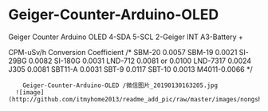 # Geiger-Counter-Arduino-OLED
Geiger Counter Arduino OLED
4-SDA
5-SCL
2-Geiger INT
A3-Battery +

CPM-uSv/h Conversion Coefficient
/*
SBM-20 0.0057
SBM-19 0.0021
SI-29BG 0.0082
SI-180G 0.0031
LND-712 0.0081 or 0.0100
LND-7317 0.0024
J305 0.0081
SBT11-A 0.0031
SBT-9 0.0117
SBT-10 0.0013
M4011-0.0066
*/

        Geiger-Counter-Arduino-OLED /微信图片_20190130163205.jpg
      ![image](http://github.com/itmyhome2013/readme_add_pic/raw/master/images/nongshalie.jpg)
